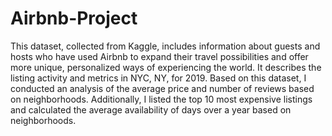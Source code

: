 # Airbnb-Project
This dataset, collected from Kaggle, includes information about guests and hosts who have used Airbnb to expand their travel possibilities and offer more unique, personalized ways of experiencing the world. It describes the listing activity and metrics in NYC, NY, for 2019. Based on this dataset, I conducted an analysis of the average price and number of reviews based on neighborhoods. Additionally, I listed the top 10 most expensive listings and calculated the average availability of days over a year based on neighborhoods.
